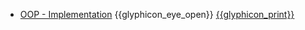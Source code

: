 * [OOP - Implementation]({{baseUrl}}/oopImplementation/)
  <trigger for="pop:oopImplementation-preview">{{glyphicon_eye_open}}</trigger> [{{glyphicon_print}}](oopImplementation/print.html)

<popover id="pop:oopImplementation-preview" title="OOP {{glyphicon_eye_open}}" placement="right">
  <div slot="content">
    <include src="preview.md" />
  </div>
</popover>
